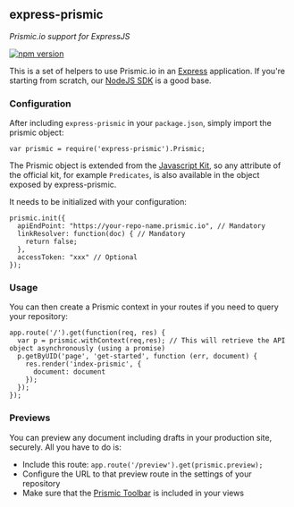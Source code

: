 ## express-prismic

*Prismic.io support for ExpressJS*

[![npm version](https://badge.fury.io/js/express-prismic.svg)](http://badge.fury.io/js/express-prismic)

This is a set of helpers to use Prismic.io in an [Express](http://expressjs.com/) application. If you're starting from scratch, our [NodeJS SDK](https://github.com/prismicio/nodejs-sdk) is a good base.

### Configuration

After including `express-prismic` in your `package.json`, simply import the prismic object:

```
var prismic = require('express-prismic').Prismic;
```

The Prismic object is extended from the [Javascript Kit](https://github.com/prismicio/javascript-kit), so any attribute of the official kit, for example `Predicates`, is also available in the object exposed by express-prismic.

It needs to be initialized with your configuration:

```
prismic.init({
  apiEndPoint: "https://your-repo-name.prismic.io", // Mandatory
  linkResolver: function(doc) { // Mandatory
    return false;
  },
  accessToken: "xxx" // Optional
});
```

### Usage

You can then create a Prismic context in your routes if you need to query your repository:

```
app.route('/').get(function(req, res) {
  var p = prismic.withContext(req,res); // This will retrieve the API object asynchronously (using a promise)
  p.getByUID('page', 'get-started', function (err, document) {
    res.render('index-prismic', {
      document: document
    });
  });
});
```

### Previews

You can preview any document including drafts in your production site, securely. All you have to do is:

* Include this route: `app.route('/preview').get(prismic.preview);`
* Configure the URL to that preview route in the settings of your repository
* Make sure that the [Prismic Toolbar](https://developers.prismic.io/documentation/developers-manual#prismic-toolbar) is included in your views



